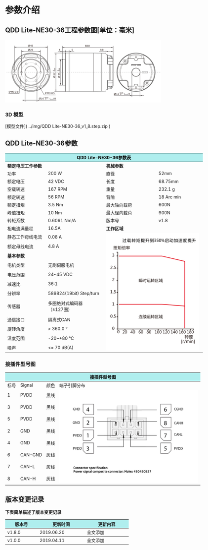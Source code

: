 # 参数介绍 
## QDD Lite-NE30-36工程参数图[单位：毫米]
![QDD Lite-NE30-36]( ../img/Qdd_C_NE30_36_v1_8三视图.png ) 
### 3D 模型
[模型文件]( ../img/QDD Lite-NE30-36_v1_8.step.zip )


## QDD Lite-NE30-36参数

<table style="width:700px"><thead><tr><th colspan="4" style="background: PaleTurquoise; color: black;">QDD Lite-NE30-36参数表</th></tr></thead><tbody><tr><td colspan="2" width=50%><b>额定电压工作参数</b></td><td colspan="2" width=50%><b>机械参数</b></td></tr><tr><td>功率</td><td>200 W</td><td>直径</td><td>52mm</td></tr><tr><td>额定电压</td><td>42 VDC</td><td>长度</td><td>68.75mm</td></tr><tr><td>空载转速</td><td>167 RPM</td><td>重量</td><td>232.1 g</td></tr><tr><td>额定转速</td><td>56 RPM</td><td>背隙</td><td>18 Arc min</td></tr><tr><td>额定扭矩</td><td>3.5 Nm</td><td>最大轴向载荷</td><td>600N</td></tr><tr><td>峰值扭矩</td><td>10 Nm</td><td>最大径向载荷</td><td>900N</td></tr><tr><td>转矩系数</td><td>0.6061 Nm/A</td><td>版本号</td><td>v1.8</td></tr><tr><td>相电流满量程</td><td>16.5A</td><td colspan="2"><b>工作区域</b></td></tr><tr><td>静态工作母线电流</td><td>0.08 A</td><td colspan="2" rowspan="16"><img src="../img/Qdd-NE30-36曲线.png" style="width:300px"></td></tr><tr><td>额定母线电流</td><td>4.8 A</td></tr><tr><td colspan="2"><b>基本参数</b></td></tr><tr><td>电机类型</td><td>无刷伺服电机</td></tr><tr><td>电压范围</td><td>24~45 VDC</td></tr><tr><td>减速比</td><td>36:1</td></tr><tr><td>分辨率</td><td>589824(19bit) Step/turn</td></tr><tr><td>传感器</td><td>多圈绝对式编码器</br>（±127圈）</td></tr><tr><td>通信接口</td><td>隔离式CAN</td></tr><tr><td>旋转角度</td><td>> 360.0 °</td></tr><tr><td>温度范围</td><td>-20~+80 °C</td></tr><tr><td>噪声</td><td><= 70 dB(A)</td></tr></tbody></table>

### 接插件型号图
<table class="tableizer-table" style="width:700px">
<thead><tr class="tableizer-firstrow"><th colspan="4" style="background: PaleTurquoise; color: black;">接插件型号图</th></tr></thead><tbody><tr><td>标号</td><td>Signal</td><td>颜色</td><td >端子引脚分布</td></tr><tr><td>1</td><td>PVDD</td><td>黑线</td><td rowspan="9"><img src="../img/配线2-2.png" style="width:450px"></td></tr><tr><td>3</td><td>PVDD</td><td>黑线</td></tr><tr><td>5</td><td>PVDD</td><td>黑线</td></tr><tr><td>2</td><td>GND</td><td>黑线</td></tr><tr><td>4</td><td>GND</td><td>黑线</td></tr><tr><td>6</td><td>CAN-GND</td><td>灰线</td></tr><tr><td>7</td><td>CAN-L</td><td>灰线</td></tr><tr><td>8</td><td>CAN-H</td><td>灰线</td></tr></tbody></table>

## 版本变更记录
**下表简单描述了版本变更记录**

<table style="width:400px"><thead><tr style="background:PaleTurquoise"><th style="width:100px">版本号</th><th style="width:150px">更新时间</th><th style="width:150px">更新内容</th></tr></thead><tbody><tr><td>v1.8.0</td><td>2019.06.20</td><td>全文添加</th></tr></thead><tbody><tr><td>v1.0.0</td><td>2019.04.11</td><td>全文添加</td></tbody></table>

